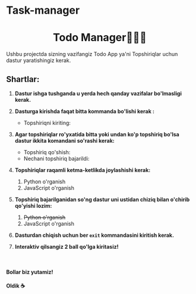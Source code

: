 # Task-manager<h1 align=center><b>Todo Manager🧑🏻‍💼</b></h1>

Ushbu projectda sizning vazifangiz Todo App ya'ni Topshiriqlar uchun dastur yaratishingiz kerak.

## **Shartlar:**

1. **Dastur ishga tushganda u yerda hech qanday vazifalar bo'lmasligi kerak.**

2. **Dasturga kirishda faqat bitta kommanda bo'lishi kerak :** 
    - Topshiriqni kiriting:

3. **Agar topshiriqlar ro'yxatida bitta yoki undan ko'p topshiriq bo'lsa dastur ikkita komandani so'rashi kerak:**
    - Topshiriq qo'shish:
    - Nechani topshiriq bajarildi:

4. **Topshiriqlar raqamli ketma-ketlikda joylashishi kerak:**
    1. Python o'rganish
    2. JavaScript o'rganish

5. **Topshiriq bajarilganidan so'ng dastur uni ustidan chiziq bilan o'chirib qo'yishi lozim:**
    1. <del>Python o'rganish</del>
    2. JavaScript o'rganish

6. **Dasturdan chiqish uchun ber `exit` kommandasini kiritish kerak.**

7. **Interaktiv qilsangiz 2 ball qo'lga kiritasiz!**

<br>
<h4><b>Bollar biz yutamiz!</b></h4>
<h4><b>Oldik ☕️</b></h4>
